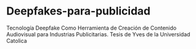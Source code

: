 # Deepfakes-para-publicidad
Tecnología Deepfake Como Herramienta de Creación de Contenido Audiovisual para Industrias Publicitarias. Tesis de Yves de la Universidad Catolica
